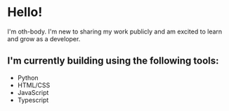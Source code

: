 # Hello!
I'm oth-body. I'm new to sharing my work publicly and am excited to learn and grow as a developer. 

## I'm currently building using the following tools:

- Python
- HTML/CSS
- JavaScript
- Typescript

